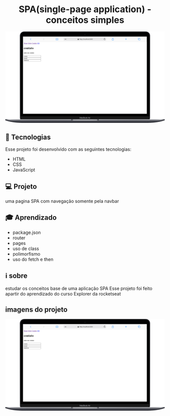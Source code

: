 <h1 align="center">SPA(single-page application) - conceitos simples
</h1>
<img alt="jodo da memoria" src="./desktop.png">

## 🚀 Tecnologias

Esse projeto foi desenvolvido com as seguintes tecnologias:

- HTML
- CSS
- JavaScript

## 💻 Projeto

uma pagina SPA com navegação somente pela navbar

## 🎓 Aprendizado

- package.json
- router
- pages
- uso de class
- polimorfismo
- uso do fetch e then

## ℹ️ sobre
estudar os conceitos base de uma aplicação SPA
Esse projeto foi feito apartir do aprendizado do curso Explorer da rocketseat

## imagens do projeto

<div align="center" >
 <img alt="jodo da memoria" style="min-width:200;max-width:300" src="./desktop.png"  />
</div>
